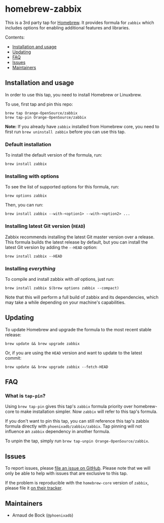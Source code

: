 # homebrew-zabbix

This is a 3rd party tap for [Homebrew](http://brew.sh/). It provides formula for `zabbix` which includes options for enabling additional features and libraries.

Contents:

- [Installation and usage](#installation-and-usage)
- [Updating](#updating)
- [FAQ](#faq)
- [Issues](#issues)
- [Maintainers](#maintainers)

## Installation and usage

In order to use this tap, you need to install Homebrew or Linuxbrew.

To use, first tap and pin this repo:

```
brew tap Orange-OpenSource/zabbix
brew tap-pin Orange-OpenSource/zabbix
```

**Note:** If you already have `zabbix` installed from Homebrew core, you need to first run `brew uninstall zabbix` before you can use this tap.

### Default installation

To install the default version of the formula, run:

```
brew install zabbix
```

### Installing with options

To see the list of supported options for this formula, run:

```
brew options zabbix
```

Then, you can run:

```
brew install zabbix --with-<option1> --with-<option2> ...
```

### Installing latest Git version (`HEAD`)

Zabbix recommends installing the latest Git master version over a release. This formula builds the latest release by default, but you can install the latest Git version by adding the `--HEAD` option:

```
brew install zabbix --HEAD
```

### Installing *everything*

To compile and install zabbix with *all* options, just run:

```
brew install zabbix $(brew options zabbix --compact)
```

Note that this will perform a full build of zabbix and its dependencies, which may take a while depending on your machine's capabilities.

## Updating

To update Homebrew and upgrade the formula to the most recent stable release:

```
brew update && brew upgrade zabbix
```

Or, if you are using the `HEAD` version and want to update to the latest commit:

```
brew update && brew upgrade zabbix --fetch-HEAD
```

## FAQ

### What is `tap-pin`?

Using `brew tap-pin` gives this tap's `zabbix` formula priority over homebrew-core to make installation simpler. Now `zabbix` will refer to this tap's formula.

If you don't want to pin this tap, you can still reference this tap's zabbix formula directly with `phoenixadb/zabbix/zabbix`. Tap pinning will not influence an `zabbix` dependency in another formula.

To unpin the tap, simply run `brew tap-unpin Orange-OpenSource/zabbix`.

## Issues

To report issues, please [file an issue on GitHub](https://github.com/phoenixadb/homebrew-zabbix/issues). Please note that we will only be able to help with issues that are exclusive to this tap.

If the problem is reproducible with the `homebrew-core` version of `zabbix`, please file it [on their tracker](https://github.com/Homebrew/homebrew-core/).

## Maintainers

- Arnaud de Bock (`@phoenixadb`)


